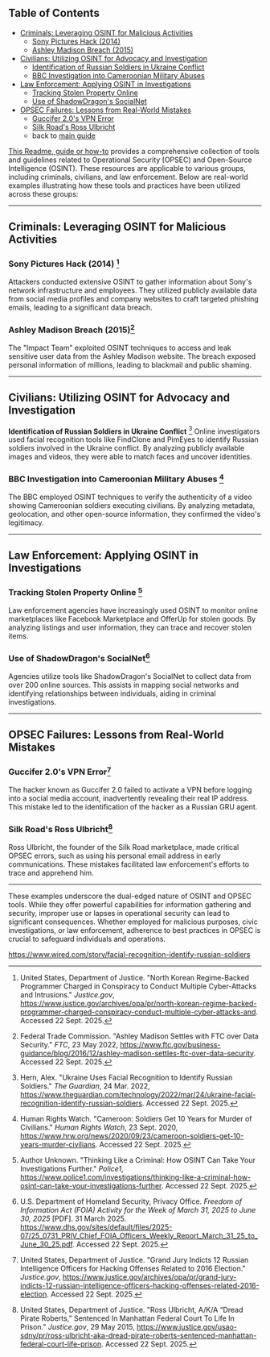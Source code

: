 ## Table of Contents

- [Criminals: Leveraging OSINT for Malicious Activities](#criminals-leveraging-osint-for-malicious-activities)
  - [Sony Pictures Hack (2014)](#sony-pictures-hack-2014)
  - [Ashley Madison Breach (2015)](#ashley-madison-breach-2015)
- [Civilians: Utilizing OSINT for Advocacy and Investigation](#civilians-utilizing-osint-for-advocacy-and-investigation)
  - [Identification of Russian Soldiers in Ukraine Conflict](#identification-of-russian-soldiers-in-ukraine-conflict)
  - [BBC Investigation into Cameroonian Military Abuses](#bbc-investigation-into-cameroonian-military-abuses)
- [Law Enforcement: Applying OSINT in Investigations](#law-enforcement-applying-osint-in-investigations)
  - [Tracking Stolen Property Online](#tracking-stolen-property-online)
  - [Use of ShadowDragon's SocialNet](#use-of-shadowdragons-socialnet)
- [OPSEC Failures: Lessons from Real-World Mistakes](#opsec-failures-lessons-from-real-world-mistakes)
  - [Guccifer 2.0's VPN Error](#guccifer-20s-vpn-error)
  - [Silk Road's Ross Ulbricht](#silk-roads-ross-ulbricht)
  - back to [main guide](../README.md)

[This Readme, guide or how-to](../README.md) provides a comprehensive collection of tools and guidelines related to Operational Security (OPSEC) and Open-Source Intelligence (OSINT). These resources are applicable to various groups, including criminals, civilians, and law enforcement. Below are real-world examples illustrating how these tools and practices have been utilized across these groups:

---

## Criminals: Leveraging OSINT for Malicious Activities

### **Sony Pictures Hack (2014)** [^dojnk]
Attackers conducted extensive OSINT to gather information about Sony's network infrastructure and employees. They utilized publicly available data from social media profiles and company websites to craft targeted phishing emails, leading to a significant data breach. 

### **Ashley Madison Breach (2015)**[^ftcamd]
The "Impact Team" exploited OSINT techniques to access and leak sensitive user data from the Ashley Madison website. The breach exposed personal information of millions, leading to blackmail and public shaming. 

---

## Civilians: Utilizing OSINT for Advocacy and Investigation

**Identification of Russian Soldiers in Ukraine Conflict** [^guardian]
Online investigators used facial recognition tools like FindClone and PimEyes to identify Russian soldiers involved in the Ukraine conflict. By analyzing publicly available images and videos, they were able to match faces and uncover identities. 

### **BBC Investigation into Cameroonian Military Abuses** [^hrwcam]
The BBC employed OSINT techniques to verify the authenticity of a video showing Cameroonian soldiers executing civilians. By analyzing metadata, geolocation, and other open-source information, they confirmed the video's legitimacy. 

---

## Law Enforcement: Applying OSINT in Investigations

### **Tracking Stolen Property Online** [^police1]
Law enforcement agencies have increasingly used OSINT to monitor online marketplaces like Facebook Marketplace and OfferUp for stolen goods. By analyzing listings and user information, they can trace and recover stolen items. 

### **Use of ShadowDragon's SocialNet**[^dhsfoia]
Agencies utilize tools like ShadowDragon's SocialNet to collect data from over 200 online sources. This assists in mapping social networks and identifying relationships between individuals, aiding in criminal investigations. 

---

## OPSEC Failures: Lessons from Real-World Mistakes

### **Guccifer 2.0's VPN Error**[^doj]
The hacker known as Guccifer 2.0 failed to activate a VPN before logging into a social media account, inadvertently revealing their real IP address. This mistake led to the identification of the hacker as a Russian GRU agent. 

### **Silk Road's Ross Ulbricht**[^ulbricht]
Ross Ulbricht, the founder of the Silk Road marketplace, made critical OPSEC errors, such as using his personal email address in early communications. These mistakes facilitated law enforcement's efforts to trace and apprehend him. 

---

These examples underscore the dual-edged nature of OSINT and OPSEC tools. While they offer powerful capabilities for information gathering and security, improper use or lapses in operational security can lead to significant consequences. Whether employed for malicious purposes, civic investigations, or law enforcement, adherence to best practices in OPSEC is crucial to safeguard individuals and operations.


https://www.wired.com/story/facial-recognition-identify-russian-soldiers 

[^hrwcam]: Human Rights Watch. "Cameroon: Soldiers Get 10 Years for Murder of Civilians." *Human Rights Watch*, 23 Sept. 2020, https://www.hrw.org/news/2020/09/23/cameroon-soldiers-get-10-years-murder-civilians. Accessed 22 Sept. 2025.

[^police1]: Author Unknown. "Thinking Like a Criminal: How OSINT Can Take Your Investigations Further." *Police1*, https://www.police1.com/investigations/thinking-like-a-criminal-how-osint-can-take-your-investigations-further. Accessed 22 Sept. 2025.

[^dhsfoia]: U.S. Department of Homeland Security, Privacy Office. *Freedom of Information Act (FOIA) Activity for the Week of March 31, 2025 to June 30, 2025* [PDF]. 31 March 2025. https://www.dhs.gov/sites/default/files/2025-07/25_0731_PRIV_Chief_FOIA_Officers_Weekly_Report_March_31_25_to_June_30_25.pdf. Accessed 22 Sept. 2025.

[^doj]: United States, Department of Justice. "Grand Jury Indicts 12 Russian Intelligence Officers for Hacking Offenses Related to 2016 Election." *Justice.gov*, https://www.justice.gov/archives/opa/pr/grand-jury-indicts-12-russian-intelligence-officers-hacking-offenses-related-2016-election. Accessed 22 Sept. 2025.

[^ftcamd]: Federal Trade Commission. "Ashley Madison Settles with FTC over Data Security." *FTC*, 23 May 2022, https://www.ftc.gov/business-guidance/blog/2016/12/ashley-madison-settles-ftc-over-data-security. Accessed 22 Sept. 2025.

[^dojnk]: United States, Department of Justice. "North Korean Regime-Backed Programmer Charged in Conspiracy to Conduct Multiple Cyber-Attacks and Intrusions." *Justice.gov*, https://www.justice.gov/archives/opa/pr/north-korean-regime-backed-programmer-charged-conspiracy-conduct-multiple-cyber-attacks-and. Accessed 22 Sept. 2025.

[^guardian]: Hern, Alex. "Ukraine Uses Facial Recognition to Identify Russian Soldiers." *The Guardian*, 24 Mar. 2022, https://www.theguardian.com/technology/2022/mar/24/ukraine-facial-recognition-identify-russian-soldiers. Accessed 22 Sept. 2025.

[^ulbricht]: United States, Department of Justice. "Ross Ulbricht, A/K/A “Dread Pirate Roberts,” Sentenced In Manhattan Federal Court To Life In Prison." *Justice.gov*, 29 May 2015, https://www.justice.gov/usao-sdny/pr/ross-ulbricht-aka-dread-pirate-roberts-sentenced-manhattan-federal-court-life-prison. Accessed 22 Sept. 2025.
